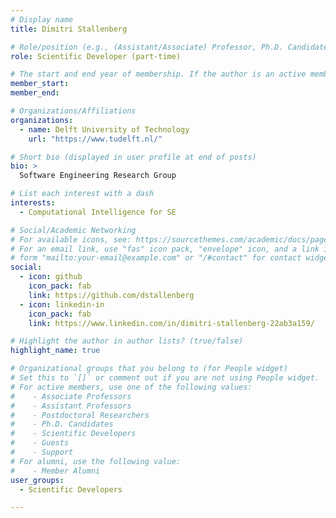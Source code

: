```yaml
---
# Display name
title: Dimitri Stallenberg

# Role/position (e.g., (Assistant/Associate) Professor, Ph.D. Candidate)
role: Scientific Developer (part-time)

# The start and end year of membership. If the author is an active member, leave member_end empty. Otherwise, fill in.
member_start: 
member_end: 

# Organizations/Affiliations
organizations:
  - name: Delft University of Technology
    url: "https://www.tudelft.nl/"

# Short bio (displayed in user profile at end of posts)
bio: >
  Software Engineering Research Group

# List each interest with a dash
interests:
  - Computational Intelligence for SE

# Social/Academic Networking
# For available icons, see: https://sourcethemes.com/academic/docs/page-builder/#icons
# For an email link, use "fas" icon pack, "envelope" icon, and a link in the
# form "mailto:your-email@example.com" or "/#contact" for contact widget.
social:
  - icon: github
    icon_pack: fab
    link: https://github.com/dstallenberg
  - icon: linkedin-in
    icon_pack: fab
    link: https://www.linkedin.com/in/dimitri-stallenberg-22ab3a159/

# Highlight the author in author lists? (true/false)
highlight_name: true

# Organizational groups that you belong to (for People widget)
# Set this to `[]` or comment out if you are not using People widget.
# For active members, use one of the following values: 
#    - Associate Professors
#    - Assistant Professors
#    - Postdoctoral Researchers
#    - Ph.D. Candidates
#    - Scientific Developers
#    - Guests
#    - Support
# For alumni, use the following value:
#    - Member Alumni
user_groups:
  - Scientific Developers

---
```

